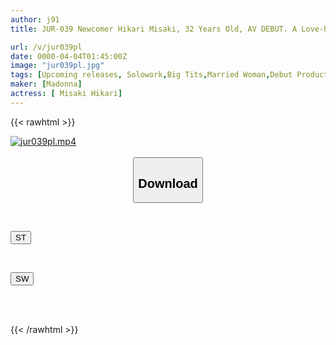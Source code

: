 ```yaml
---
author: j91
title: JUR-039 Newcomer Hikari Misaki, 32 Years Old, AV DEBUT. A Love-hungry Entrepreneur And A Million-dollar Beauty.

url: /v/jur039pl
date: 0000-04-04T01:45:00Z
image: "jur039pl.jpg"
tags: [Upcoming releases, Solowork,Big Tits,Married Woman,Debut Production,Affair,Mature Woman	]
maker: [Madonna]
actress: [ Misaki Hikari]
---
```



{{< rawhtml >}}

<div class="video" data-videoid="pending_link.html">
    <a href="javascript:;">
        <img src="/v/jur039pl/jur039pl.jpg" width="WIDTH" height="HEIGHT" alt="jur039pl.mp4" loading="lazy">
    </a>
</div>

<script type="text/javascript" src="https://j91.asia/asset/on-demand-pend.js"></script>

<br>
  <link rel="stylesheet" href="https://j91.asia/asset/bs5.css">
  
  <center>
  <button class="btn btn-primary" type="button" data-bs-toggle="collapse" data-bs-target=".multi-collapse" aria-expanded="false" aria-controls="multiCollapseExample1 multiCollapseExample2"><h2>Download</h2></button></center>
</p>
<div class="row">
  <div class="col">
    <div class="collapse multi-collapse" id="multiCollapseExample1">
      <div class="card card-body">
	      	      <br>
<div class="buttons">  
<p><a href="https://j91.asia/pending_link.html" target="_blank"><button class="btn-hover color-3"><i class="fa fa-download"></i> ST</button></a></p></div>
    </div>
  </div>
</div>
  <div class="col">
    <div class="collapse multi-collapse" id="multiCollapseExample2">
      <div class="card card-body">
	      <br>
<div class="buttons">
<p><a href="https://j91.asia/pending_link.html" target="_blank"><button class="btn-hover color-2"><i class="fa fa-download"></i> SW</button></a></p></div>
<br><br>
      </div>
    </div>
  </div>
</div>

{{< /rawhtml >}}